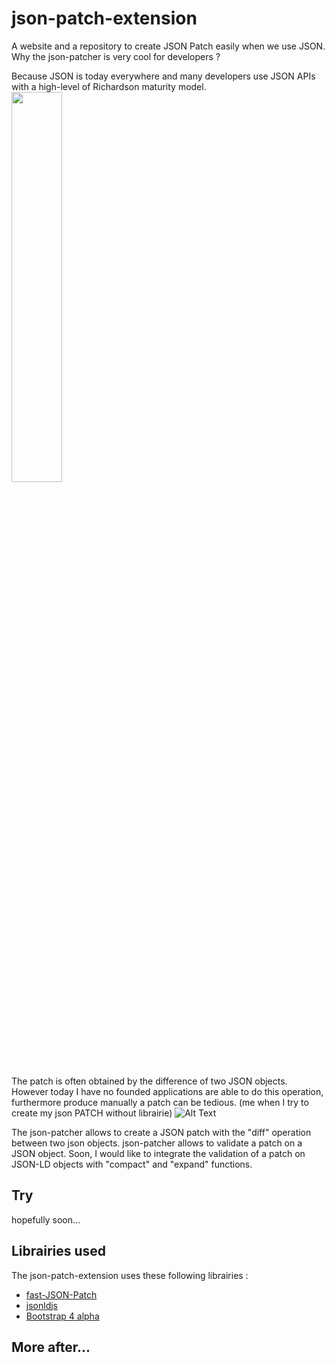 # json-patch-extension

A website and a repository to create JSON Patch easily when we use JSON.  
Why the json-patcher is very cool for developers ?  

Because JSON is today everywhere and many developers use JSON APIs with a high-level of Richardson maturity model. 
<img src="http://s2.quickmeme.com/img/c4/c4083d836ddff66aadf770fddf6c865feb6c9c6db293f2ade3da3a0e5f2cf675.jpg" width="40%">

The patch is often obtained by the difference of two JSON objects. However today I have no founded applications are able to do this operation, furthermore produce manually a patch can be tedious. (me when I try to create my json PATCH without librairie)
![Alt Text](http://ljdchost.com/XPQKnEJ.gif)

The json-patcher allows to create a JSON patch with the "diff" operation between two json objects. json-patcher allows to validate a patch on a JSON object. 
Soon, I would like to integrate the validation of a patch on JSON-LD objects with "compact" and "expand" functions.

## Try 



hopefully soon...

## Librairies used

The json-patch-extension uses these following librairies : 
* [fast-JSON-Patch](https://github.com/Starcounter-Jack/JSON-Patch)
* [jsonldjs](https://github.com/digitalbazaar/jsonld.js)
* [Bootstrap 4 alpha](https://v4-alpha.getbootstrap.com)

## More after...
